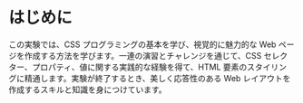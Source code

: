 # はじめに

この実験では、CSS プログラミングの基本を学び、視覚的に魅力的な Web ページを作成する方法を学びます。一連の演習とチャレンジを通じて、CSS セレクター、プロパティ、値に関する実践的な経験を得て、HTML 要素のスタイリングに精通します。実験が終了するとき、美しく応答性のある Web レイアウトを作成するスキルと知識を身につけています。
